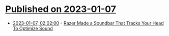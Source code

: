 # [Published on 2023-01-07](index.md)

* [2023-01-07, 02:02:00](https://games.slashdot.org/story/23/01/06/2226231/razer-made-a-soundbar-that-tracks-your-head-to-optimize-sound?utm_source=rss1.0mainlinkanon&utm_medium=feed) - [Razer Made a Soundbar That Tracks Your Head To Optimize Sound](https://games.slashdot.org/story/23/01/06/2226231/razer-made-a-soundbar-that-tracks-your-head-to-optimize-sound?utm_source=rss1.0mainlinkanon&utm_medium=feed)
